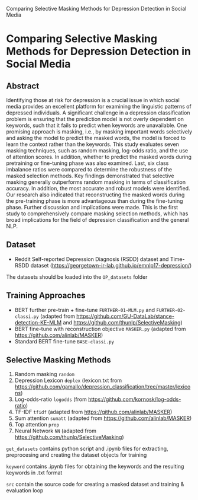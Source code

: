 Comparing Selective Masking Methods for Depression Detection in Social Media
# Comparing Selective Masking Methods for Depression Detection in Social Media

## Abstract
Identifying those at risk for depression is a crucial issue in which social media provides an excellent platform for examining the linguistic patterns of depressed individuals. A significant challenge in a depression classification problem is ensuring that the prediction model is not overly dependent on keywords, such that it fails to predict when keywords are unavailable. One promising approach is masking, i.e., by masking important words selectively and asking the model to predict the masked words, the model is forced to learn the context rather than the keywords. This study evaluates seven masking techniques, such as random masking, log-odds ratio, and the use of attention scores. In addition, whether to predict the masked words during pretraining or fine-tuning phase was also examined. Last, six class imbalance ratios were compared to determine the robustness of the masked selection methods. Key findings demonstrated that selective masking generally outperforms random masking in terms of classification accuracy.  In addition, the most accurate and robust models were identified. Our research also indicated that reconstructing the masked words during the pre-training phase is more advantageous than during the fine-tuning phase. Further discussion and implications were made.  This is the first study to comprehensively compare masking selection methods, which has broad implications for the field of depression classification and the general NLP.

## Dataset
- Reddit Self-reported Depression Diagnosis (RSDD) dataset and Time-RSDD dataset (https://georgetown-ir-lab.github.io/emnlp17-depression/)

The datasets should be loaded into the <code>OP_datasets</code> folder

## Training Approaches
- BERT further pre-train + fine-tune <code>FURTHER-01-MLM.py</code> and <code>FURTHER-02-classi.py</code> (adapted from https://github.com/GU-DataLab/stance-detection-KE-MLM and https://github.com/thunlp/SelectiveMasking)
- BERT fine-tune with reconstruction objective <code>MASKER.py</code> (adapted from https://github.com/alinlab/MASKER)
- Standard BERT fine-tune <code>BASE-classi.py</code>

## Selective Masking Methods
1. Random masking <code>random</code>
2. Depression Lexicon <code>deplex</code> (lexicon.txt from https://github.com/gamallo/depression_classification/tree/master/lexicons)
3. Log-odds-ratio <code>logodds</code> (from https://github.com/kornosk/log-odds-ratio)
4. TF-IDF <code>tfidf</code> (adapted from https://github.com/alinlab/MASKER)
5. Sum attention <code>sumatt</code> (adapted from https://github.com/alinlab/MASKER)
6. Top attention <code>prop</code>
7. Neural Network <code>NN</code> (adapted from https://github.com/thunlp/SelectiveMasking)

<code>get_datasets</code> contains python script and .ipynb files for extracting, preprocesing and creating the dataset objects for training

<code>keyword</code> contains .ipynb files for obtaining the keywords and the resulting keywords in .txt format

<code>src</code> contain the source code for creating a masked dataset and training & evaluation loop





